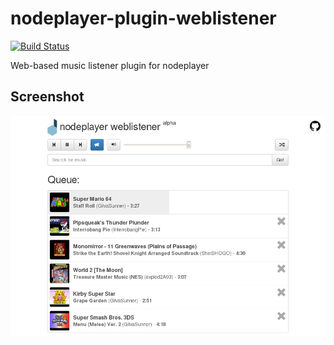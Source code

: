 nodeplayer-plugin-weblistener
=============================

[![Build Status](https://travis-ci.org/FruitieX/nodeplayer-plugin-weblistener.svg?branch=master)](https://travis-ci.org/FruitieX/nodeplayer-plugin-weblistener)

Web-based music listener plugin for nodeplayer

Screenshot
----------

![Screenshot](/screenshot.png)

